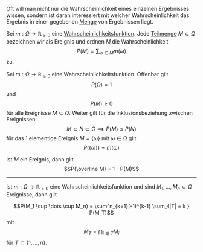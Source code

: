 
Oft will man nicht nur die Wahrscheinlichkeit eines einzelnen Ergebnisses wissen, sondern ist daran interessiert mit welcher Wahrscheinlichkeit das Ergebnis in einer gegebenen [Menge](Mengen.md) von Ergebnissen liegt.

Sei $m: \Omega \to \mathbb R_{\ge 0}$ eine [Wahrscheinlichkeitsfunktion](Wahrscheinlichkeitsfunktionen.md). Jede [Teilmenge](Teilmengen.md) $M\subset \Omega$ bezeichnen wir als Ereignis und ordnen $M$ die Wahrscheinlichkeit
$$P(M) = \sum_{\omega \in M} m(\omega)$$
zu.

Sei $m : \Omega \to \mathbb R_{\ge 0}$ eine Wahrscheinlichkeitsfunktion. Offenbar gilt
$$P(\Omega) = 1$$
und
$$P(M) \ge 0$$
für alle Ereignisse $M\subset \Omega$.
Weiter gilt für die Inklusionsbeziehung zwischen Ereignissen
$$M \subset N\subset \Omega \implies P(M) \le P(N)$$
für das $1$ elementige Ereignis $M = \lbrace \omega\rbrace$ mit $\omega\in\Omega$ gilt
$$P(\lbrace \omega\rbrace) = m(\omega)$$


Ist $M$ ein Ereignis, dann gilt 
$$P(\overline M) = 1 - P(M)$$


---

Ist $m: \Omega \to \mathbb R_{\ge 0}$ eine Wahrscheinlichkeitsfunktion und sind $M_1, \dots, M_n \subset \Omega$ Ereignisse, dann gilt

$$P(M_1 \cup \dots \cup M_n) = \sum^n_{k=1}(-1)^{k-1} \sum_{|T| = k } P(M_T)$$
mit 
$$M_T = \bigcap_{i\in T} M_i$$
für $T \subset \lbrace 1, \dots, n\rbrace$.

